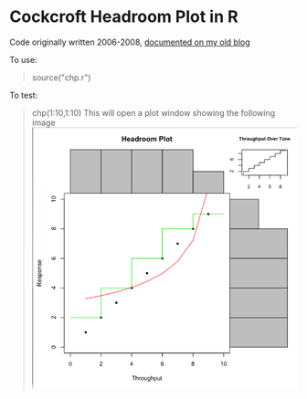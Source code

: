 Cockcroft Headroom Plot in R
============================

Code originally written 2006-2008, [documented on my old blog](http://perfcap.blogspot.com/2008/07/enhanced-headroom-plot-in-r.html)

To use:
> source("chp.r")

To test:
> chp(1:10,1:10)
This will open a plot window showing the following image
![chptest](chptest.png)
